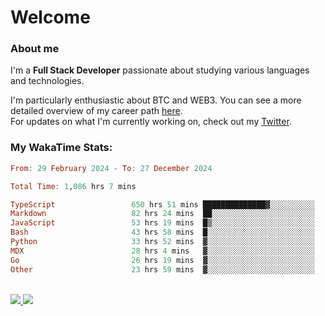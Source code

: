 # Welcome

### About me

I'm a **Full Stack Developer** passionate about studying various languages and technologies. 
</br>

I'm particularly enthusiastic about BTC and WEB3. You can see a more detailed overview of my career path [here](https://yanfer.vercel.app/).
</br>
For updates on what I'm currently working on, check out my [Twitter](https://twitter.com/yamigake).

### My WakaTime Stats:
<!--START_SECTION:waka-->

```haskell
From: 29 February 2024 - To: 27 December 2024

Total Time: 1,086 hrs 7 mins

TypeScript                 650 hrs 51 mins ██████████████▓░░░░░░░░░░   58.63 %
Markdown                   82 hrs 24 mins  ██░░░░░░░░░░░░░░░░░░░░░░░   07.42 %
JavaScript                 53 hrs 19 mins  █▒░░░░░░░░░░░░░░░░░░░░░░░   04.80 %
Bash                       43 hrs 58 mins  █░░░░░░░░░░░░░░░░░░░░░░░░   03.96 %
Python                     33 hrs 52 mins  ▓░░░░░░░░░░░░░░░░░░░░░░░░   03.05 %
MDX                        28 hrs 4 mins   ▓░░░░░░░░░░░░░░░░░░░░░░░░   02.53 %
Go                         26 hrs 19 mins  ▓░░░░░░░░░░░░░░░░░░░░░░░░   02.37 %
Other                      23 hrs 59 mins  ▓░░░░░░░░░░░░░░░░░░░░░░░░   02.16 %
```

<!--END_SECTION:waka-->

<div style="display: inline_block"><br>
  <a style="border-radius:10px;" href="https://www.linkedin.com/in/yan-fernandes-55a81a201/" target="_blank"><img src="https://skillicons.dev/icons?i=linkedin" target="_blank"</a> 
  <a style="border-radius:10px;" href = "mailto:yanfernandes404@gmail.com"><img src="https://skillicons.dev/icons?i=gmail" target="_blank"></a>
</div>
